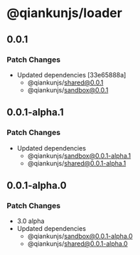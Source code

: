 # @qiankunjs/loader

## 0.0.1

### Patch Changes

- Updated dependencies [33e65888a]
  - @qiankunjs/shared@0.0.1
  - @qiankunjs/sandbox@0.0.1

## 0.0.1-alpha.1

### Patch Changes

- Updated dependencies
  - @qiankunjs/sandbox@0.0.1-alpha.1
  - @qiankunjs/shared@0.0.1-alpha.1

## 0.0.1-alpha.0

### Patch Changes

- 3.0 alpha
- Updated dependencies
  - @qiankunjs/sandbox@0.0.1-alpha.0
  - @qiankunjs/shared@0.0.1-alpha.0
